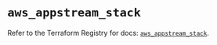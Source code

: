 # `aws_appstream_stack`

Refer to the Terraform Registry for docs: [`aws_appstream_stack`](https://registry.terraform.io/providers/hashicorp/aws/5.86.1/docs/resources/appstream_stack).
